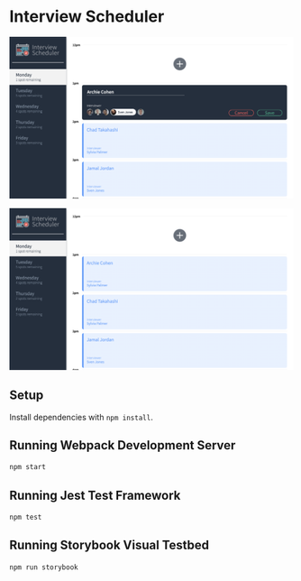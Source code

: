 # Interview Scheduler
!["Appointment Show"](docs/appointment-form.png)

!["Appointment Form"](docs/appointment-show.png)

## Setup

Install dependencies with `npm install`.

## Running Webpack Development Server

```sh
npm start
```

## Running Jest Test Framework

```sh
npm test
```

## Running Storybook Visual Testbed

```sh
npm run storybook
```
